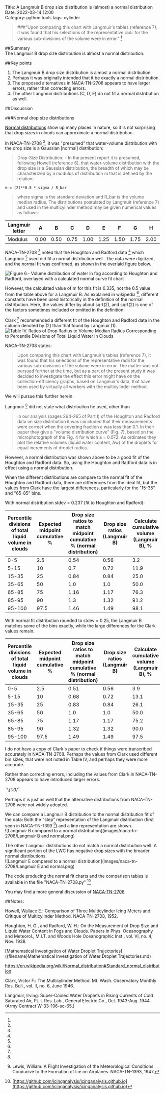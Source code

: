 Title: A Langmuir B drop size distribution is (almost) a normal distribution   
Date: 2022-03-14 12:00  
Category: python tools
tags: cylinder

> ###"Upon comparing this chart with Langmuir's tables (reference 7), it was found that his selections of the representative radii for the various sub-divisions of the volume were in error." [^1]

##Summary  
The Langmuir B drop size distribution is almost a normal distribution.

##Key points
1. The Langmuir B drop size distribution is almost a normal distribution.  
2. Perhaps it was originally intended that it be exactly a normal distribution.
3. The proposed alternatives in NACA-TN-2708 appears to have larger errors, rather than correcting errors.
4. The other Langmuir distributions (C, D, E) do not fit a normal distribution as well.

##Discussion

###Normal drop size distributions

[Normal distributions](https://en.wikipedia.org/wiki/Normal_distribution) show up many places in nature, 
so it is not surprising that drop sizes in clouds can approximate a normal distribution.  

In NACA-TN-2708 [^1], it was "presumed" that water-volume distribution with the
drop size is a Gaussian [normal] distribution:

> Drop-Size Distribution. - In the present report it is presumed,
following Howell (reference 6), that water-volume distribution with the
drop size is a Gaussian distribution, the breadth of which may be characterized 
by a modulus of distribution m that is defined by the relation:  

    m = (2)**0.5 * sigma / R_bar  

> where sigma is the standard deviation and R_bar is the volume median radius.
The distributions postulated by Langmuir (reference 7) and used in the
multicylinder method may be given numerical values as follows:

|Langmuir letter |A   |B   |C   |D   |E   |F   |G   |H   |J  |
|----------------|----|----|----|----|----|----|----|----|---|
|Modulus         |0.00|0.50|0.75|1.00|1.25|1.50|1.75|2.00|2.5|

NACA-TN-2708 [^1] noted that the Houghton and Radford data [^2] which Langmuir [^3] used did fit a normal distribution well. 
The data were digitized, and the normal fit was confirmed, as shown in the overlaid figure below.

![Figure 6.- Volume distribution of water in fog according to Houghton and Radford, overlayed with a calculated normal curve fit chart](images/naca-tn-2708/NACA-TN-2708_overlay.png)

However, the calculated value of m for this fit is 0.335, not the 0.5 value from the table above for a Langmuir B. 
As explained in wikipedia [^4], different constants have been used historically in the definition of the normal distribution. 
Here, the values differ by about sqrt(2), and sqrt(2) is one of the factors sometimes included or omitted in the definition. 

Clark [^5] recommended a different fit of the Houghton and Radford data in the column denoted by (2) than that found by Langmuir (1).  
![Table IV. Ratios of Drop Radius to Volume Median Radius Corresponding to Percentile Divisions of Total Liquid Water in Clouds](images/naca-tn-2708/table_iv_corrected_distrbutions.png) 

NACA-TN-2708 states:
> Upon
comparing this chart with Langmuir's tables (reference 7), it was found
that his selections of the representative radii for the various sub-divisions 
of the volume were in error. The matter was not pursued further at the time, 
but as a part of the present study it was decided to
investigate the effect this error might have on the collection-efficiency
graphs, based on Langmuir's data, that have been used by virtually all
workers with the multicylinder method.

We will pursue this further herein. 

Langmuir [^6] did not state what distribution he used, other than 

> In our analysis (pages 264-265 of Part I) of the Houghton and Radford data
on size distribution it was concluded that their measurements were correct
when the covering fraction a was less than 0.1. In their paper they give a "volume
distribution curve" (Fig. 7), based on the microphotograph of the Fig. 4 for
which a = 0.072. As ordinates they plot the relative volumes (liquid water
content, Δw) of the droplets for equal increments of droplet radius.

However, a normal distribution was shown above to be a good fit of the Houghton and Radford data. 
So, using the Houghton and Radford data is in effect using a normal distribution. 

When the different distributions are compare to the normal fit of the Houghton and Radford data, 
there are differences from the ideal fit, but the values from Clark have the largest differences, 
particularly for the "15-35" and "65-85" bins. 

With normal distribution stdev = 0.237 (fit to Houghton and Radford):

| Percentile divisions of total liquid volume in clouds | Expected midpoint cumulative % | Drop size ratios to match midpoint cumulative % (normal distribution) | Drop size ratios (Langmuir B) | Calculate cumulative volume (Langmuir B), % | Drop size ratios (Clark) | Calculate cumulative volume (Clark), % |
|-------------------------------------------------------|--------------------------------|-----------------------------------------------------------------------|-------------------------------|---------------------------------------------|--------------------------|----------------------------------------|
| 0-5                                                   | 2.5                            | 0.54                                                                  | 0.56                          | 3.2                                         | 0.53                     | 2.4                                    |
| 5-15                                                  | 10                             | 0.7                                                                   | 0.72                          | 11.9                                        | 0.69                     | 9.5                                    |
| 15-35                                                 | 25                             | 0.84                                                                  | 0.84                          | 25.0                                        | 0.91                     | 35.2                                   |
| 35-65                                                 | 50                             | 1.0                                                                   | 1.0                           | 50.0                                        | 1.0                      | 50.0                                   |
| 65-85                                                 | 75                             | 1.16                                                                  | 1.17                          | 76.3                                        | 1.09                     | 64.8                                   |
| 85-95                                                 | 90                             | 1.3                                                                   | 1.32                          | 91.2                                        | 1.31                     | 90.5                                   |
| 95-100                                                | 97.5                           | 1.46                                                                  | 1.49                          | 98.1                                        | 1.47                     | 97.6                                   |

With normal fit distribution rounded to stdev = 0.25, the Langmuir B matches some of the bins exactly, 
while the large differences for the Clark values remain.

| Percentile divisions of total liquid volume in clouds | Expected midpoint cumulative % | Drop size ratios to match midpoint cumulative % (normal distribution) | Drop size ratios (Langmuir B) | Calculate cumulative volume (Langmuir B), % | Drop size ratios (Clark) | Calculate cumulative volume (Clark), % |
|-------------------------------------------------------|--------------------------------|-----------------------------------------------------------------------|-------------------------------|---------------------------------------------|--------------------------|----------------------------------------|
| 0-5                                                   | 2.5                            | 0.51                                                                  | 0.56                          | 3.9                                         | 0.53                     | 3.0                                    |
| 5-15                                                  | 10                             | 0.68                                                                  | 0.72                          | 13.1                                        | 0.69                     | 10.7                                   |
| 15-35                                                 | 25                             | 0.83                                                                  | 0.84                          | 26.1                                        | 0.91                     | 35.9                                   |
| 35-65                                                 | 50                             | 1.0                                                                   | 1.0                           | 50.0                                        | 1.0                      | 50.0                                   |
| 65-85                                                 | 75                             | 1.17                                                                  | 1.17                          | 75.2                                        | 1.09                     | 64.1                                   |
| 85-95                                                 | 90                             | 1.32                                                                  | 1.32                          | 90.0                                        | 1.31                     | 89.3                                   |
| 95-100                                                | 97.5                           | 1.49                                                                  | 1.49                          | 97.5                                        | 1.47                     | 97.0                                   |

I do not have a copy of Clark's paper to check if things were transcribed accurately in NACA-TN-2708. 
Perhaps the values from Clark used different bin sizes, that were not noted in Table IV, 
and perhaps they were more accurate.

Rather than correcting errors, including the values from Clark in NACA-TN-2708 appears to have introduced larger errors.

¯\\_(ツ)_/¯

Perhaps it is just as well that the alternative distributions from NACA-TN-2708 were not widely adopted.

We can compare a Langmuir B distribution to the normal distribution fit of the data:
Both the "step" representation of the Langmuir distribution (first seen in NACA-TN-1393 [^7]) 
and a line representation are shown.  
![Langmuir B compared to a normal distribution](images/naca-tn-2708/Langmuir B and normal.png)

The other Langmuir distributions do not match a normal distribution well. 
A significant portion of the LWC has negative drop sizes with the broader normal distributions.  
![Langmuir E compared to a normal distribution](images/naca-tn-2708/Langmuir E and normal.png)

The code producing the normal fit charts and the comparison tables is available in the file "NACA-TN-2708.py" [^8]

You may find a more general discussion of [NACA-TN-2708]({filename}NACA-TN-2708.md) 

##Notes:
[^1]: 
Howell, Wallace E.: Comparison of Three Multicylinder Icing Meters and Critique of Multicylinder Method. NACA-TN-2708, 1952.  
[^2]:
Houghton, H. G., and Radford, W. H.: On the Measurement of Drop Size and Liquid Water Content in Fogs and Clouds. Papers in Phys. Oceanography and Meteorol., M.I.T. and Woods Hole Oceanographic Inst., vol. VI, no. 4, Nov. 1938.  
[^3]: 
[Mathematical Investigation of Water Droplet Trajectories]({filename}Mathematical Investigation of Water Droplet Trajectories.md)  
[^4]:
https://en.wikipedia.org/wiki/Normal_distribution#Standard_normal_distribution  
[^5]:
Clark, Victor F.: The Multicylinder Method. Mt. Wash. Observatory Monthly Res. Bull., vol. II, no. 6, June 1946.  
[^6]:
Langmuir, Irving: Super-Cooled Water Droplets in Rising Currents of Cold Saturated Air, Pt. I. Res. Lab., General Electric Co., Oct. 1943-Aug. 1944. (Army Contract W-33-106-sc-65.)  
[^7]: Lewis, William: A Flight Investigation of the Meteorological Conditions Conducive to the Formation of Ice on Airplanes. NACA-TN-1393, 1947.  
[^8]: [https://github.com/icinganalysis/icinganalysis.github.io](https://github.com/icinganalysis/icinganalysis.github.io)  
